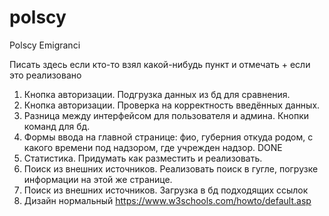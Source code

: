 # polscy
Polscy Emigranci

Писать здесь если кто-то взял какой-нибудь пункт и отмечать + если это реализовано

1. Кнопка авторизации. Подгрузка данных из бд для сравнения.
2. Кнопка авторизации. Проверка на корректность введённых данных.
3. Разница между интерфейсом для пользователя и админа. Кнопки команд для бд.
4. Формы ввода на главной странице: фио, губерния откуда родом, с какого времени под надзором, где учрежден надзор.     DONE
5. Статистика. Придумать как разместить и реализовать.
6. Поиск из внешних источников. Реализовать поиск в гугле, погрузке информации на этой же странице.
7. Поиск из внешних источников. Загрузка в бд подходящих ссылок
8. Дизайн нормальный
https://www.w3schools.com/howto/default.asp
